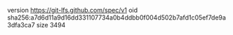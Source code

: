 version https://git-lfs.github.com/spec/v1
oid sha256:a7d6d11a9d16dd331107734a0b4ddbb0f004d502b7afd1c05ef7de9a3dfa3ca7
size 3494
